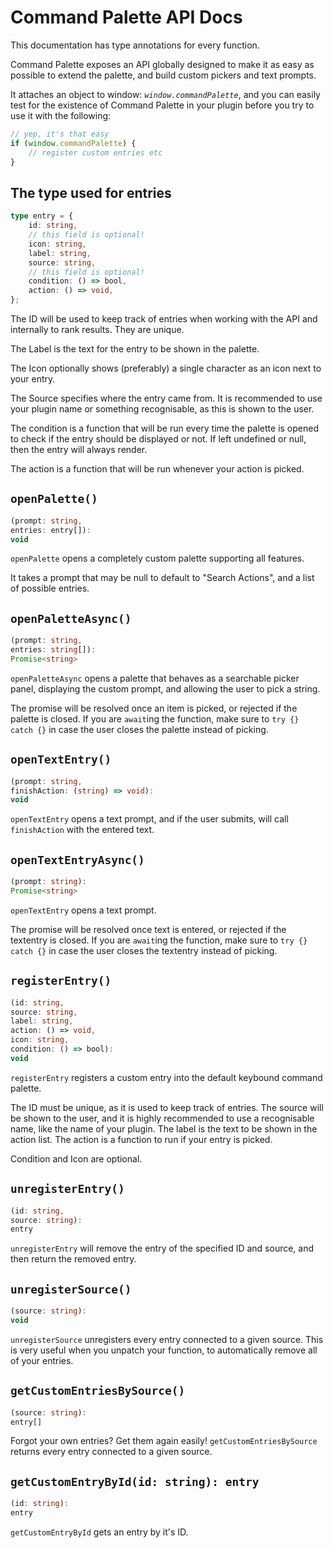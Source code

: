 # Command Palette API Docs

This documentation has type annotations for every function.

Command Palette exposes an API globally designed to make it as easy as possible to extend the palette,
and build custom pickers and text prompts.

It attaches an object to window: _`window.commandPalette`_,
and you can easily test for the existence of Command Palette in your plugin before you try to use it with the following:

```js
// yep, it's that easy
if (window.commandPalette) {
    // register custom entries etc
}
```

## The type used for entries

```ts
type entry = {
    id: string,
    // this field is optional!
    icon: string,
    label: string,
    source: string,
    // this field is optional!
    condition: () => bool,
    action: () => void,
};
```

The ID will be used to keep track of entries when working with the API and internally to rank results. They are unique.

The Label is the text for the entry to be shown in the palette.

The Icon optionally shows (preferably) a single character as an icon next to your entry.

The Source specifies where the entry came from.
It is recommended to use your plugin name or something recognisable, as this is shown to the user.

The condition is a function that will be run every time the palette is opened to check if the entry should be displayed or not.
If left undefined or null, then the entry will always render.

The action is a function that will be run whenever your action is picked.

## `openPalette()`
```ts
(prompt: string,
entries: entry[]):
void
```

`openPalette` opens a completely custom palette supporting all features.

It takes a prompt that may be null to default to "Search Actions", and a list of possible entries.

## `openPaletteAsync()`
```ts
(prompt: string,
entries: string[]):
Promise<string>
```

`openPaletteAsync` opens a palette that behaves as a searchable picker panel, displaying the custom prompt, and allowing the user to pick a string.

The promise will be resolved once an item is picked, or rejected if the palette is closed.
If you are `await`ing the function, make sure to `try {} catch {}` in case the user closes the palette instead of picking.

## `openTextEntry()`
```ts
(prompt: string,
finishAction: (string) => void):
void
```

`openTextEntry` opens a text prompt, and if the user submits, will call `finishAction` with the entered text.

## `openTextEntryAsync()`
```ts
(prompt: string):
Promise<string>
```

`openTextEntry` opens a text prompt.

The promise will be resolved once text is entered, or rejected if the textentry is closed.
If you are `await`ing the function, make sure to `try {} catch {}` in case the user closes the textentry instead of picking.

## `registerEntry()`
```ts
(id: string,
source: string,
label: string,
action: () => void,
icon: string,
condition: () => bool):
void
```

`registerEntry` registers a custom entry into the default keybound command palette.

The ID must be unique, as it is used to keep track of entries.
The source will be shown to the user,
and it is highly recommended to use a recognisable name, like the name of your plugin.
The label is the text to be shown in the action list.
The action is a function to run if your entry is picked.

Condition and Icon are optional.

## `unregisterEntry()`
```ts
(id: string,
source: string):
entry
```

`unregisterEntry` will remove the entry of the specified ID and source, and then return the removed entry.

## `unregisterSource()`
```ts
(source: string):
void
```

`unregisterSource` unregisters every entry connected to a given source.
This is very useful when you unpatch your function, to automatically remove all of your entries.

## `getCustomEntriesBySource()`
```ts
(source: string):
entry[]
```

Forgot your own entries? Get them again easily!
`getCustomEntriesBySource` returns every entry connected to a given source.

## `getCustomEntryById(id: string): entry`
```ts
(id: string):
entry
```

`getCustomEntryById` gets an entry by it's ID.
